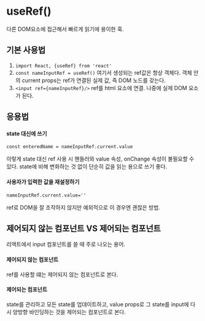 # useRef()

다른 DOM요소에 접근해서 빠르게 읽기에 용이한 훅.

## 기본 사용법

1. `import React, {useRef} from 'react'`
2. `const nameInputRef = useRef()`
   여기서 생성되는 ref값은 항상 객체다.
   객체 안의 current props는 ref가 연결된 실제 값, 즉 DOM 노드를 갖는다.
3. `<input ref={nameInputRef}/>`
   ref를 html 요소에 연결. 나중에 실제 DOM 요소가 된다.

## 응용법

#### state 대신에 쓰기

`const enteredName = nameInputRef.current.value`

이렇게 state 대신 ref 사용 시 핸들러와 value 속성, onChange 속성이 불필요할 수 있다.
state에 비해 변화하는 것 없이 단순히 값을 읽는 용으로 쓰기 좋다.

#### 사용자가 입력한 값을 재설정하기

`nameInputRef.current.value=''`

ref로 DOM을 잘 조작하지 않지만 예외적으로 이 경우엔 괜찮은 방법.

## 제어되지 않는 컴포넌트 VS 제어되는 컴포넌트

리액트에서 input 컴포넌트를 쓸 때 주로 나오는 용어.

#### 제어되지 않는 컴포넌트

ref를 사용할 떄는 제어되지 않는 컴포넌트로 본다.

#### 제어되는 컴포넌트

state를 관리하고 모든 state를 업데이트하고, value props로 그 state를 input에 다시 양방향 바인딩하는 것을 제어되는 컴포넌트로 본다.
